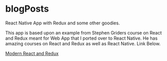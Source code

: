 # blogPosts
React Native App with Redux and some other goodies.


This app is based upon an example from Stephen Griders course on React and Redux meant for Web App that I ported over to React Native. He has amazing courses on React and Redux as well as React Native. Link Below.

[Modern React and Redux](https://www.udemy.com/react-redux/)
